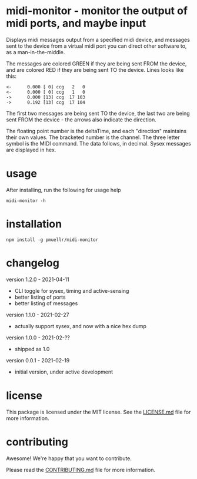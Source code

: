 midi-monitor - monitor the output of midi ports, and maybe input
================================================================================

Displays midi messages output from a specified midi device, and messages sent
to the device from a virtual midi port you can direct other software to, as a
man-in-the-middle.

The messages are colored GREEN if they are being sent FROM the device, and are
colored RED if they are being sent TO the device.  Lines looks like this:

    <-      0.000 [ 0] ccg   2   0
    <-      0.000 [ 0] ccg   1   0
    ->      0.000 [13] ccg  17 103
    ->      0.192 [13] ccg  17 104

The first two messages are being sent TO the device, the last two are being
sent FROM the device - the arrows also indicate the direction.

The floating point number is the deltaTime, and each "direction" maintains
their own values.  The bracketed number is the channel. The three letter
symbol is the MIDI command.  The data follows, in decimal.  Sysex messages
are displayed in hex.


usage
================================================================================

After installing, run the following for usage help

    midi-monitor -h

installation
================================================================================

    npm install -g pmuellr/midi-monitor


changelog
================================================================================

version 1.2.0 - 2021-04-11

- CLI toggle for sysex, timing and active-sensing
- better listing of ports
- better listing of messages

version 1.1.0 - 2021-02-27

- actually support sysex, and now with a nice hex dump

version 1.0.0 - 2021-02-??

- shipped as 1.0

version 0.0.1 - 2021-02-19

- initial version, under active development


license
================================================================================

This package is licensed under the MIT license.  See the [LICENSE.md][] file
for more information.


contributing
================================================================================

Awesome!  We're happy that you want to contribute.

Please read the [CONTRIBUTING.md][] file for more information.


[LICENSE.md]: LICENSE.md
[CONTRIBUTING.md]: CONTRIBUTING.md
[CHANGELOG.md]: CHANGELOG.md